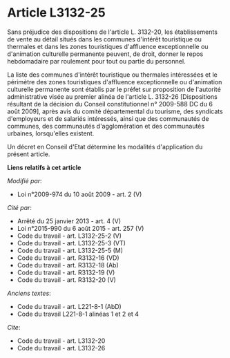 # Article L3132-25

Sans préjudice des dispositions de l'article L. 3132-20, les établissements de vente au détail situés dans les communes
d'intérêt touristique ou thermales et dans les zones touristiques d'affluence exceptionnelle ou d'animation culturelle
permanente peuvent, de droit, donner le repos hebdomadaire par roulement pour tout ou partie du personnel. 

La liste des communes d'intérêt touristique ou thermales intéressées et le périmètre des zones touristiques d'affluence
exceptionnelle ou d'animation culturelle permanente sont établis par le préfet sur proposition de l'autorité administrative
visée au premier alinéa de l'article L. 3132-26 [Dispositions résultant de la décision du Conseil constitutionnel n° 2009-588
DC du 6 août 2009], après avis du comité départemental du tourisme, des syndicats d'employeurs et de salariés intéressés,
ainsi que des communautés de communes, des communautés d'agglomération et des communautés urbaines, lorsqu'elles existent. 

Un décret en Conseil d'Etat détermine les modalités d'application du présent article.

**Liens relatifs à cet article**

_Modifié par_:

  - Loi n°2009-974 du 10 août 2009 - art. 2 (V)

_Cité par_:

  - Arrêté du 25 janvier 2013 - art. 4 (V)
  - Loi n°2015-990 du 6 août 2015 - art. 257 (V)
  - Code du travail - art. L3132-25-2 (V)
  - Code du travail - art. L3132-25-3 (VT)
  - Code du travail - art. L3132-25-5 (M)
  - Code du travail - art. R3132-16 (VD)
  - Code du travail - art. R3132-18 (Ab)
  - Code du travail - art. R3132-19 (V)
  - Code du travail - art. R3132-20 (V)

_Anciens textes_:

  - Code du travail - art. L221-8-1 (AbD)
  - Code du travail L221-8-1 alinéas 1 et 2 et 4

_Cite_:

  - Code du travail - art. L3132-20
  - Code du travail - art. L3132-26
